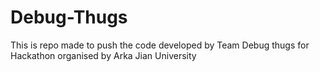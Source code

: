 # Debug-Thugs
This is repo made to push the code developed by Team Debug thugs for Hackathon organised by Arka Jian University 
